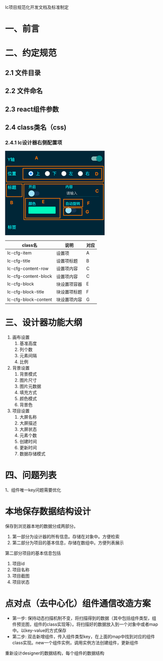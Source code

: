 lc项目规范化开发文档及标准制定

# 一、前言

# 二、约定规范

## 2.1 文件目录

## 2.2 文件命名

## 2.3 react组件参数

## 2.4 class类名（css)

### 2.4.1 lc设计器右侧配置项

![img.png](img.png)

|class名|说明|对应|
|---|---|---|
|lc-cfg-item|设置项|A|
|lc-cfg-title|设置项标题|B|
|lc-cfg-content-row|设置项内容|C|
|lc-cfg-content-block|设置项内容|C|
|lc-cfg-block|块设置项容器|E|
|lc-cfg-block-title|块设置项标题|F|
|lc-cfg-block-content|块设置项内容|G|

# 三、设计器功能大纲

1. 画布设置
    1. 基准高度
    2. 列个数
    3. 元素间隔
    4. 比例
2. 背景设置
    1. 背景模式
    2. 图片尺寸
    3. 图片元数据
    4. 填充方式
    5. 颜色模式
    6. 背景色
3. 项目设置
    1. 大屏名称
    2. 大屏描述
    3. 大屏状态
    4. 元素个数
    5. 创建时间
    6. 更新时间
    7. 数据存储模式

# 四、问题列表

1、组件唯一key问题需要优化

# 本地保存数据结构设计

保存到浏览器本地的数据分成两部分。

1. 第一部分为设计器的所有信息。存储在对象中。方便检索
2. 第二部分为项目的基本信息，存储在数组中。方便列表展示

第二部分项目的基本信息包括

1. 项目id
2. 项目名称
3. 项目截图
4. 项目状态

# 点对点（去中心化）组件通信改造方案

- 第一步: 保持动态扫描机制不变，将扫描得到的数据（其中包括组件类型，组件预览图，组件的class实现等）。将扫描好的数据放入到一个对象中或者map中。以key-value的方式保存
- 第二步: 双击新增组件，传入组件类型key，在上面的map中找到对应的组件class实现。new一个组件实例，调用实例方法创建组件，更新组件

重新设计designer的数据结构，每个组件的数据结构





